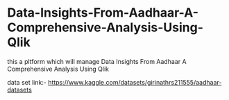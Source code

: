 # Data-Insights-From-Aadhaar-A-Comprehensive-Analysis-Using-Qlik
this a pltform which will manage Data Insights From Aadhaar A Comprehensive Analysis Using Qlik

data set link:- https://www.kaggle.com/datasets/girinathrs211555/aadhaar-datasets
